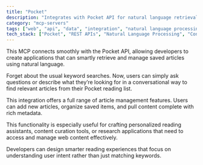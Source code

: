 ```yaml
---
title: "Pocket"
description: "Integrates with Pocket API for natural language retrieval and management of saved articles."
category: "mcp-servers"
tags: ["web", "api", "data", "integration", "natural language processing", "content management", "article management", "personalized reading"]
tech_stack: ["Pocket", "REST APIs", "Natural Language Processing", "Content Management", "article retrieval", "metadata management"]
---
```


This MCP connects smoothly with the Pocket API, allowing developers to create applications that can smartly retrieve and manage saved articles using natural language. 

Forget about the usual keyword searches. Now, users can simply ask questions or describe what they’re looking for in a conversational way to find relevant articles from their Pocket reading list.

This integration offers a full range of article management features. Users can add new articles, organize saved items, and pull content complete with rich metadata.

This functionality is especially useful for crafting personalized reading assistants, content curation tools, or research applications that need to access and manage web content effectively.

Developers can design smarter reading experiences that focus on understanding user intent rather than just matching keywords.